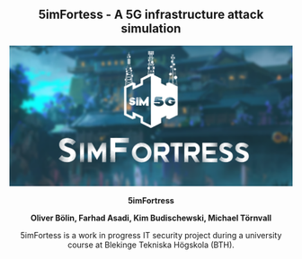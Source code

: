 
  <div align="center">
    <h2>5imFortess - A 5G infrastructure attack simulation </h2>
    
  </div>
<!DOCTYPE html>
<html>
  
  <body>
    <div align="center">
      <img src="https://github.com/frankuman/5imFortress/blob/main/Documentation/Images/type5-banner-big.png?raw=true" width="850" title="GPipe Logo">
      <p><strong>5imFortress</strong></p>

  <p><strong>Oliver Bölin, Farhad Asadi, Kim Budischewski, Michael Törnvall</strong></p>
      <p>5imFortess is a work in progress IT security project during a university course at Blekinge Tekniska Högskola (BTH).</p>
 </body>
